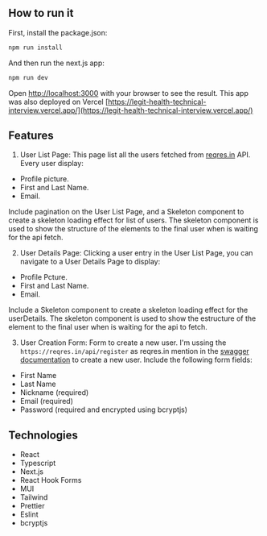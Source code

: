 ## How to run it

First, install the package.json:

```bash
npm run install
```

And then run the next.js app:

```bash
npm run dev
```

Open [http://localhost:3000](http://localhost:3000) with your browser to see the result.
This app was also deployed on Vercel [https://legit-health-technical-interview.vercel.app/](https://legit-health-technical-interview.vercel.app/)

## Features

1. User List Page: This page list all the users fetched from [reqres.in](https://reqres.in) API. Every user display:

- Profile picture.
- First and Last Name.
- Email.

Include pagination on the User List Page, and a Skeleton component to create a skeleton loading effect for list of users. The skeleton component is used to show the structure of the elements to the final user when is waiting for the api fetch.

2. User Details Page: Clicking a user entry in the User List Page, you can navigate to a User Details Page to display:

- Profile Pcture.
- First and Last Name.
- Email.

Include a Skeleton component to create a skeleton loading effect for the userDetails. The skeleton component is used to show the estructure of the element to the final user when is waiting for the api to fetch.

3. User Creation Form: Form to create a new user. I'm ussing the `https://reqres.in/api/register` as reqres.in mention in the [swagger documentation](https://reqres.in/api-docs/#/default/post_register) to create a new user. Include the following form fields:

- First Name
- Last Name
- Nickname (required)
- Email (required)
- Password (required and encrypted using bcryptjs)

## Technologies

- React
- Typescript
- Next.js
- React Hook Forms
- MUI
- Tailwind
- Prettier
- Eslint
- bcryptjs
